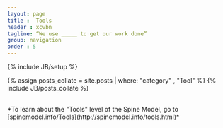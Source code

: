 ```yaml
---
layout: page
title :  Tools
header : xcvbn
tagline: “We use _____ to get our work done”
group: navigation
order : 5
---
```

{% include JB/setup %}

{% assign posts_collate = site.posts | where: "category" , "Tool" %}
{% include JB/posts_collate %}


<br>
*To learn about the "Tools" level of the Spine Model, go to [spinemodel.info/Tools](http://spinemodel.info/tools.html)*